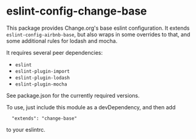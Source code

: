 # eslint-config-change-base

This package provides Change.org's base eslint configuration.  It extends
`eslint-config-airbnb-base`, but also wraps in some overrides to that, and some additional rules for
lodash and mocha.

It requires several peer dependencies:
 * `eslint`
 * `eslint-plugin-import`
 * `eslint-plugin-lodash`
 * `eslint-plugin-mocha`

See package.json for the currently required versions.

To use, just include this module as a devDependency, and then add
```
  "extends": "change-base"
```
to your eslintrc.
